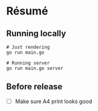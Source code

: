 # Résumé

## Running locally

```shell
# Just rendering
go run main.go

# Running server
go run main.go server
```

## Before release
- [ ] Make sure A4 print looks good
